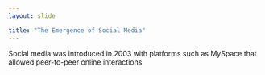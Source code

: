 ```yaml
---
layout: slide

title: "The Emergence of Social Media"
---
```


Social media was introduced in 2003 with platforms such as MySpace that allowed peer-to-peer online interactions
